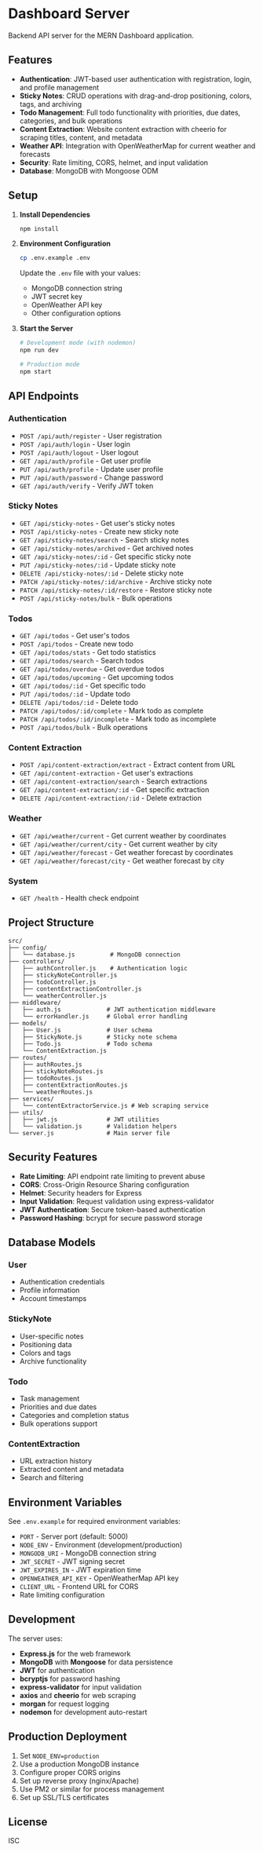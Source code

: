# Dashboard Server

Backend API server for the MERN Dashboard application.

## Features

- **Authentication**: JWT-based user authentication with registration, login, and profile management
- **Sticky Notes**: CRUD operations with drag-and-drop positioning, colors, tags, and archiving
- **Todo Management**: Full todo functionality with priorities, due dates, categories, and bulk operations
- **Content Extraction**: Website content extraction with cheerio for scraping titles, content, and metadata
- **Weather API**: Integration with OpenWeatherMap for current weather and forecasts
- **Security**: Rate limiting, CORS, helmet, and input validation
- **Database**: MongoDB with Mongoose ODM

## Setup

1. **Install Dependencies**
   ```bash
   npm install
   ```

2. **Environment Configuration**
   ```bash
   cp .env.example .env
   ```
   
   Update the `.env` file with your values:
   - MongoDB connection string
   - JWT secret key
   - OpenWeather API key
   - Other configuration options

3. **Start the Server**
   ```bash
   # Development mode (with nodemon)
   npm run dev
   
   # Production mode
   npm start
   ```

## API Endpoints

### Authentication
- `POST /api/auth/register` - User registration
- `POST /api/auth/login` - User login
- `POST /api/auth/logout` - User logout
- `GET /api/auth/profile` - Get user profile
- `PUT /api/auth/profile` - Update user profile
- `PUT /api/auth/password` - Change password
- `GET /api/auth/verify` - Verify JWT token

### Sticky Notes
- `GET /api/sticky-notes` - Get user's sticky notes
- `POST /api/sticky-notes` - Create new sticky note
- `GET /api/sticky-notes/search` - Search sticky notes
- `GET /api/sticky-notes/archived` - Get archived notes
- `GET /api/sticky-notes/:id` - Get specific sticky note
- `PUT /api/sticky-notes/:id` - Update sticky note
- `DELETE /api/sticky-notes/:id` - Delete sticky note
- `PATCH /api/sticky-notes/:id/archive` - Archive sticky note
- `PATCH /api/sticky-notes/:id/restore` - Restore sticky note
- `POST /api/sticky-notes/bulk` - Bulk operations

### Todos
- `GET /api/todos` - Get user's todos
- `POST /api/todos` - Create new todo
- `GET /api/todos/stats` - Get todo statistics
- `GET /api/todos/search` - Search todos
- `GET /api/todos/overdue` - Get overdue todos
- `GET /api/todos/upcoming` - Get upcoming todos
- `GET /api/todos/:id` - Get specific todo
- `PUT /api/todos/:id` - Update todo
- `DELETE /api/todos/:id` - Delete todo
- `PATCH /api/todos/:id/complete` - Mark todo as complete
- `PATCH /api/todos/:id/incomplete` - Mark todo as incomplete
- `POST /api/todos/bulk` - Bulk operations

### Content Extraction
- `POST /api/content-extraction/extract` - Extract content from URL
- `GET /api/content-extraction` - Get user's extractions
- `GET /api/content-extraction/search` - Search extractions
- `GET /api/content-extraction/:id` - Get specific extraction
- `DELETE /api/content-extraction/:id` - Delete extraction

### Weather
- `GET /api/weather/current` - Get current weather by coordinates
- `GET /api/weather/current/city` - Get current weather by city
- `GET /api/weather/forecast` - Get weather forecast by coordinates
- `GET /api/weather/forecast/city` - Get weather forecast by city

### System
- `GET /health` - Health check endpoint

## Project Structure

```
src/
├── config/
│   └── database.js          # MongoDB connection
├── controllers/
│   ├── authController.js    # Authentication logic
│   ├── stickyNoteController.js
│   ├── todoController.js
│   ├── contentExtractionController.js
│   └── weatherController.js
├── middleware/
│   ├── auth.js             # JWT authentication middleware
│   └── errorHandler.js     # Global error handling
├── models/
│   ├── User.js             # User schema
│   ├── StickyNote.js       # Sticky note schema
│   ├── Todo.js             # Todo schema
│   └── ContentExtraction.js
├── routes/
│   ├── authRoutes.js
│   ├── stickyNoteRoutes.js
│   ├── todoRoutes.js
│   ├── contentExtractionRoutes.js
│   └── weatherRoutes.js
├── services/
│   └── contentExtractorService.js # Web scraping service
├── utils/
│   ├── jwt.js              # JWT utilities
│   └── validation.js       # Validation helpers
└── server.js               # Main server file
```

## Security Features

- **Rate Limiting**: API endpoint rate limiting to prevent abuse
- **CORS**: Cross-Origin Resource Sharing configuration
- **Helmet**: Security headers for Express
- **Input Validation**: Request validation using express-validator
- **JWT Authentication**: Secure token-based authentication
- **Password Hashing**: bcrypt for secure password storage

## Database Models

### User
- Authentication credentials
- Profile information
- Account timestamps

### StickyNote
- User-specific notes
- Positioning data
- Colors and tags
- Archive functionality

### Todo
- Task management
- Priorities and due dates
- Categories and completion status
- Bulk operations support

### ContentExtraction
- URL extraction history
- Extracted content and metadata
- Search and filtering

## Environment Variables

See `.env.example` for required environment variables:

- `PORT` - Server port (default: 5000)
- `NODE_ENV` - Environment (development/production)
- `MONGODB_URI` - MongoDB connection string
- `JWT_SECRET` - JWT signing secret
- `JWT_EXPIRES_IN` - JWT expiration time
- `OPENWEATHER_API_KEY` - OpenWeatherMap API key
- `CLIENT_URL` - Frontend URL for CORS
- Rate limiting configuration

## Development

The server uses:
- **Express.js** for the web framework
- **MongoDB** with **Mongoose** for data persistence
- **JWT** for authentication
- **bcryptjs** for password hashing
- **express-validator** for input validation
- **axios** and **cheerio** for web scraping
- **morgan** for request logging
- **nodemon** for development auto-restart

## Production Deployment

1. Set `NODE_ENV=production`
2. Use a production MongoDB instance
3. Configure proper CORS origins
4. Set up reverse proxy (nginx/Apache)
5. Use PM2 or similar for process management
6. Set up SSL/TLS certificates

## License

ISC
